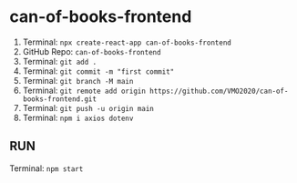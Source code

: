 # can-of-books-frontend

1. Terminal: `npx create-react-app can-of-books-frontend`
2. GitHub Repo: `can-of-books-frontend`
3. Terminal: `git add .`
4. Terminal: `git commit -m "first commit"`
5. Terminal: `git branch -M main`
6. Terminal: `git remote add origin https://github.com/VMO2020/can-of-books-frontend.git`
7. Terminal: `git push -u origin main`
8. Terminal: `npm i axios dotenv`

## RUN

Terminal: `npm start`
